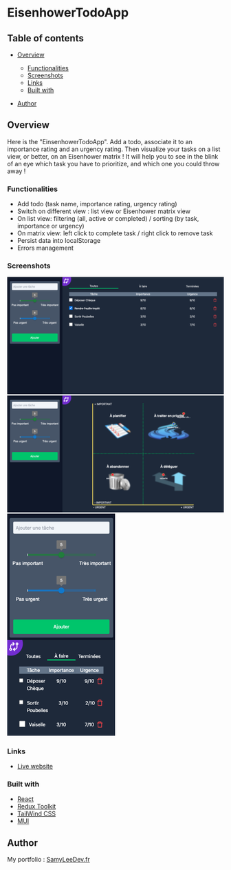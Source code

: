 # EisenhowerTodoApp

## Table of contents

- [Overview](#overview)

  - [Functionalities](#functionalities)
  - [Screenshots](#screenshots)
  - [Links](#links)
  - [Built with](#built-with)

- [Author](#author)

## Overview

Here is the "EinsenhowerTodoApp". Add a todo, associate it to an importance rating and an urgency rating. Then visualize your tasks on a list view, or better, on an Eisenhower matrix ! It will help you to see in the blink of an eye which task you have to prioritize, and which one you could throw away !

### Functionalities

- Add todo (task name, importance rating, urgency rating)
- Switch on different view : list view or Eisenhower matrix view
- On list view: filtering (all, active or completed) / sorting (by task, importance or urgency)
- On matrix view: left click to complete task / right click to remove task
- Persist data into localStorage
- Errors management

### Screenshots

![](./public/screenshots/screen1.png)
![](./public/screenshots/screen2.png)
![](./public/screenshots/screen3.png)

### Links

- [Live website]()

### Built with

- [React](https://reactjs.org/)
- [Redux Toolkit](https://redux-toolkit.js.org/)
- [TailWind CSS](https://tailwindcss.com/)
- [MUI](https://mui.com/)

## Author

My portfolio : [SamyLeeDev.fr](samyleedev.fr)
